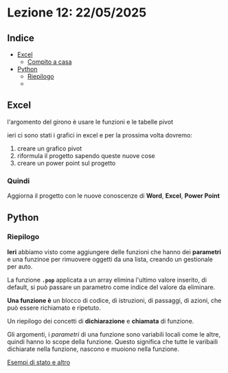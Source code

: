 # Lezione 12: 22/05/2025

## Indice

- [Excel](#excel)
  - [Compito a casa](#quindi)
- [Python](#python)
  - [Riepilogo](#riepilogo)
  - [](#)

## Excel

l'argomento del girono è usare le funzioni e le tabelle pivot

ieri ci sono stati i grafici in excel e per la prossima volta dovremo:

1. creare un grafico pivot
2. riformula il progetto sapendo queste nuove cose
3. creare un power point sul progetto

### Quindi

Aggiorna il progetto con le nuove conoscenze di **Word**, **Excel**, **Power Point**

## Python

### Riepilogo

**Ieri** abbiamo visto come aggiungere delle funzioni che hanno dei **parametri** e una funzinoe per rimuovere oggetti da una lista, creando un gestionale per auto.

La funzione **`.pop`** applicata a un array elimina l'ultimo valore inserito, di default, si può passare un parametro come indice del valore da eliminare.

**Una funzione è** un blocco di codice, di istruzioni, di passaggi, di azioni, che può essere richiamato e ripetuto.

Un riepilogo dei concetti di **dichiarazione** e **chiamata** di funzione.

Gli argomenti, i _parametri_ di una funzione sono variabili locali come le altre, quindi hanno lo scope della funzione. Questo significa che tutte le varibaili dichiarate nella funzione, nascono e muoiono nella funzione.

[Esempi di stato e altro](python.py)
